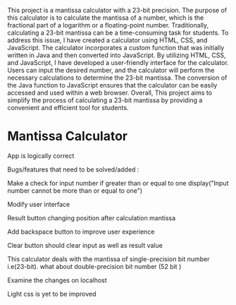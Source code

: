 This project is a mantissa calculator with a 23-bit precision. The purpose of this calculator is to calculate the mantissa of a number, which is the fractional part of a logarithm or a floating-point number.
Traditionally, calculating a 23-bit mantissa can be a time-consuming task for students. To address this issue, I have created a calculator using HTML, CSS, and JavaScript. The calculator incorporates a custom function that was initially written in Java and then converted into JavaScript.
By utilizing HTML, CSS, and JavaScript, I have developed a user-friendly interface for the calculator. Users can input the desired number, and the calculator will perform the necessary calculations to determine the 23-bit mantissa. The conversion of the Java function to JavaScript ensures that the calculator can be easily accessed and used within a web browser.
Overall, This project aims to simplify the process of calculating a 23-bit mantissa by providing a convenient and efficient tool for students.


# Mantissa Calculator

App is logically correct

Bugs/features that need to be solved/added :

Make a check for input number if greater than or equal to one display("Input number cannot be more than or equal to one")

Modify user interface

Result button changing position after calculation mantissa

Add backspace button to improve user experience

Clear button should clear input as well as result value

This calculator deals with the mantissa of single-precision bit number i.e(23-bit). what about double-precision bit number (52 bit ) 

Examine the changes on localhost

Light css is yet to be improved
